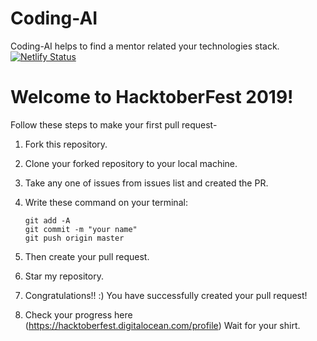 # Coding-AI 
Coding-AI helps to find a mentor related your technologies stack. &nbsp; [![Netlify Status](https://api.netlify.com/api/v1/badges/1355ea63-470d-4f37-987e-af334ab16432/deploy-status)](https://app.netlify.com/sites/mentors/deploys)


# Welcome to HacktoberFest 2019!
Follow these steps to make your first pull request-

1. Fork this repository.

2. Clone your forked repository to your local machine.

3. Take any one of issues from issues list and created the PR.

4. Write these command on your terminal:

    ```
    git add -A
    git commit -m "your name"
    git push origin master

    ```
5. Then create your pull request.

6. Star my repository.

7. Congratulations!! :) You have successfully created your pull request!

8. Check your progress here (https://hacktoberfest.digitalocean.com/profile) Wait for your shirt.
